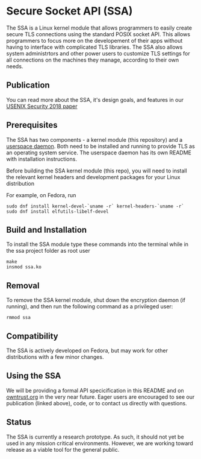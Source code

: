 # Secure Socket API (SSA)
The SSA is a Linux kernel module that allows programmers to easily create secure TLS connections using the standard POSIX socket API. This allows programmers to focus more on the developement of their apps without having to interface with complicated TLS libraries. The SSA also allows system administrtors and other power users to customize TLS settings for all connections on the machines they manage, according to their own needs.

## Publication
You can read more about the SSA, it's design goals, and features in our [USENIX Security 2018 paper](https://www.usenix.org/conference/usenixsecurity18/presentation/oneill)

## Prerequisites
The SSA has two components - a kernel module (this repository) and a [userspace daemon](https://github.com/markoneill/ssa-daemon).
Both need to be installed and running to provide TLS as an operating system service.
The userspace daemon has its own README with installation instructions.

Before building the SSA kernel module (this repo), you will need to install the relevant kernel headers and development packages for your Linux distribution

For example, on Fedora, run
```
sudo dnf install kernel-devel-`uname -r` kernel-headers-`uname -r`
sudo dnf install elfutils-libelf-devel
```

## Build and Installation
To install the SSA module type these commands into the terminal while in the ssa project folder as root user
```
make
insmod ssa.ko
```

## Removal
To remove the SSA kernel module, shut down the encryption daemon (if running), and then run the following command as a privileged user:
```
rmmod ssa
```

## Compatibility
The SSA is actively developed on Fedora, but may work for other distributions with a few minor changes.

## Using the SSA
We will be providing a formal API specicification in this README and on [owntrust.org](https://owntrust.org) in the very near future. Eager users are encouraged to see our publication (linked above), code, or to contact us directly with questions.

## Status
The SSA is currently a research prototype. As such, it should not yet be used in any mission critical environments. However, we are working toward release as a viable tool for the general public.
